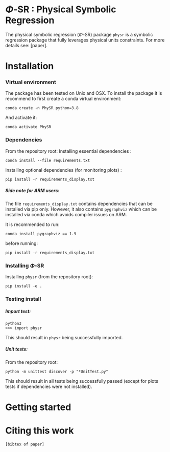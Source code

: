 
# $\Phi$-SR : Physical Symbolic Regression

The physical symbolic regression ($\Phi$-SR) package `physr` is a symbolic regression package that fully leverages physical units constraints. For more details see: [paper].

# Installation

### Virtual environment

The package has been tested on Unix and OSX. To install the package it is recommend to first create a conda virtual environment:
```
conda create -n PhySR python=3.8
```
And activate it:
```
conda activate PhySR
```
### Dependencies
From the repository root:
Installing essential dependencies :
```
conda install --file requirements.txt
```
Installing optional dependencies (for monitoring plots) :
```
pip install -r requirements_display.txt
```
#####  Side note for ARM users:

The file `requirements_display.txt` contains dependencies that can be installed via pip only. However, it also contains `pygraphviz` which can be installed via conda which avoids compiler issues on ARM. 

It is recommended to run:
```
conda install pygraphviz == 1.9
```
before running:
```
pip install -r requirements_display.txt
```
### Installing $\Phi$-SR

Installing `physr` (from the repository root):
```
pip install -e .
```

### Testing install

#####  Import test:
```
python3
>>> import physr
```
This should result in `physr` being successfully imported.

#####  Unit tests:

From the repository root:
```
python -m unittest discover -p "*UnitTest.py"
```
This should result in all tests being successfully passed (except for plots tests if dependencies were not installed). 

# Getting started


# Citing this work

```
[bibtex of paper]
```
